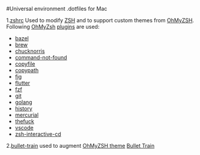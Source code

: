 #Universal environment .dotfiles for Mac

1.[zshrc](https://github.com/mpyeager/dotfiles/blob/main/zshrc)
Used to modify [ZSH](https://en.wikipedia.org/wiki/Z_shell) and to support custom themes from [OhMyZSH](https://ohmyz.sh/).
Following [OhMyZsh](https://ohmyz.sh) [plugins](https://github.com/ohmyzsh/ohmyzsh/tree/master/plugins) are used:
* [bazel](https://github.com/ohmyzsh/ohmyzsh/tree/master/plugins/bazel)
* [brew](https://github.com/ohmyzsh/ohmyzsh/tree/master/plugins/brew)
* [chucknorris](https://github.com/ohmyzsh/ohmyzsh/tree/master/plugins/chucknorris)
* [command-not-found](https://github.com/ohmyzsh/ohmyzsh/tree/master/plugins/comand-not-found)
* [copyfile](https://github.com/ohmyzsh/ohmyzsh/tree/master/plugins/copyfile)
* [copypath](https://github.com/ohmyzsh/ohmyzsh/tree/master/plugins/copypath)
* [fig](https://github.com/ohmyzsh/ohmyzsh/tree/master/plugins/fig)
* [flutter](https://github.com/ohmyzsh/ohmyzsh/tree/master/plugins/flutter)
* [fzf](https://github.com/ohmyzsh/ohmyzsh/tree/master/plugins/fzf)
* [git](https://github.com/ohmyzsh/ohmyzsh/tree/master/plugins/git)
* [golang](https://github.com/ohmyzsh/ohmyzsh/tree/master/plugins/golang)
* [history](https://github.com/ohmyzsh/ohmyzsh/tree/master/plugins/history)
* [mercurial](https://github.com/ohmyzsh/ohmyzsh/tree/master/plugins/merurial)
* [thefuck](https://github.com/ohmyzsh/ohmyzsh/tree/master/plugins/thefuck)
* [vscode](https://github.com/ohmyzsh/ohmyzsh/tree/master/plugins/vscode)
* [zsh-interactive-cd](https://github.com/ohmyzsh/ohmyzsh/tree/master/plugins/zsh-interactive-cd)

2.[bullet-train](https://github.com/mpyeager/dotfiles/blob/main/bullet-train) used to augment [OhMyZSH theme](https://github.com/ohmyzsh/ohmyzsh/wiki/Themes) [Bullet Train](https://github.com/caiogondim/bullet-train.zsh)